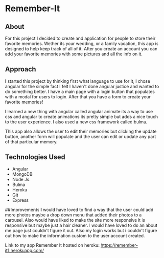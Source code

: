 # Remember-It


## About
For this project I decided to create and application for people to store their favorite memories. Wether its your wedding, or a family vacation, this app is designed to help keep track of all of it. After you create an account you can add your favorite memories with some pictures and all the info on it.

## Approach
I started this project by thinking first what language to use for it, I chose angular for the simple fact I felt I haven't done angular justice and wanted to do something better. I have a main page with a login button that populates with a modal for users to login. After that you have a form to create your favorite memories!

I learned a new thing with angular called angular animate its a way to use css and angular to create animations its pretty simple but adds a nice touch to the user experience. I also used a new css framework called bulma.

This app also allows the user to edit their memories but clicking the update button, another form will populate and the user can edit or update any part of that particular memory.

## Technologies Used
- Angular
- MongoDB
- Node Js
- Bulma
- Heroku
- Git
- Express

##Improvements
I would have loved to find a way that the user could add more photos maybe a drop down menu that added their photos to a carousel. Also would have liked to make the site more responsive it is responsive but maybe just a hair cleaner. I would have loved to do an about me page just couldn't figure it out. Also my login works but i couldn't figure out how to make the information custom to the user account created.

Link to my app Remember It hosted on heroku: https://remember-it1.herokuapp.com/
